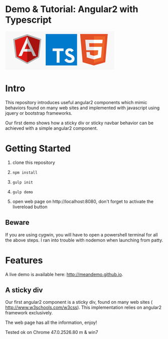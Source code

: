 Demo & Tutorial: Angular2 with Typescript
=============

![logo](./mdassets/ng2_ts_html5_logo.png)

# Intro

This repository introduces useful angular2 components which mimic behaviors found on many web sites and implemented with javascript using jquery or bootstrap frameworks.

Our first demo shows how a sticky div or sticky navbar behavior can be achieved with a simple angular2 component.

# Getting Started

1. clone this repository

2. `npm install`

3. `gulp init`

4. `gulp demo`

5. open web page on http://localhost:8080, don't forget to activate the livereload button

## Beware

If you are using cygwin, you will have to open a powershell terminal for all the above steps.
I ran into trouble with nodemon when launching from patty.  

# Features

A live demo is available here: http://meandemo.github.io.

## A sticky div

Our first angular2 component is a sticky div, found on many web sites ( http://www.w3schools.com/w3css).
This implementation relies on angular2 framework exclusively.

The web page has all the information, enjoy! 

Tested ok on Chrome 47.0.2526.80 m & win7 
